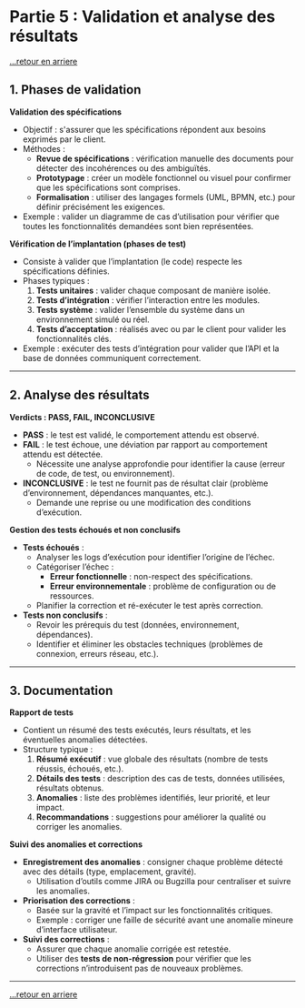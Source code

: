 # Partie 5 : Validation et analyse des résultats

[...retour en arriere](../menu.md)

## 1. Phases de validation
**Validation des spécifications**
- Objectif : s'assurer que les spécifications répondent aux besoins exprimés par le client.
- Méthodes :
  - **Revue de spécifications** : vérification manuelle des documents pour détecter des incohérences ou des ambiguïtés.
  - **Prototypage** : créer un modèle fonctionnel ou visuel pour confirmer que les spécifications sont comprises.
  - **Formalisation** : utiliser des langages formels (UML, BPMN, etc.) pour définir précisément les exigences.
- Exemple : valider un diagramme de cas d’utilisation pour vérifier que toutes les fonctionnalités demandées sont bien représentées.

**Vérification de l’implantation (phases de test)**
- Consiste à valider que l’implantation (le code) respecte les spécifications définies.
- Phases typiques :
  1. **Tests unitaires** : valider chaque composant de manière isolée.
  2. **Tests d’intégration** : vérifier l’interaction entre les modules.
  3. **Tests système** : valider l’ensemble du système dans un environnement simulé ou réel.
  4. **Tests d’acceptation** : réalisés avec ou par le client pour valider les fonctionnalités clés.
- Exemple : exécuter des tests d’intégration pour valider que l’API et la base de données communiquent correctement.

---

## 2. Analyse des résultats
**Verdicts : PASS, FAIL, INCONCLUSIVE**
- **PASS** : le test est validé, le comportement attendu est observé.
- **FAIL** : le test échoue, une déviation par rapport au comportement attendu est détectée.
  - Nécessite une analyse approfondie pour identifier la cause (erreur de code, de test, ou environnement).
- **INCONCLUSIVE** : le test ne fournit pas de résultat clair (problème d’environnement, dépendances manquantes, etc.).
  - Demande une reprise ou une modification des conditions d’exécution.

**Gestion des tests échoués et non conclusifs**
- **Tests échoués** :
  - Analyser les logs d’exécution pour identifier l’origine de l’échec.
  - Catégoriser l’échec :
    - **Erreur fonctionnelle** : non-respect des spécifications.
    - **Erreur environnementale** : problème de configuration ou de ressources.
  - Planifier la correction et ré-exécuter le test après correction.
- **Tests non conclusifs** :
  - Revoir les prérequis du test (données, environnement, dépendances).
  - Identifier et éliminer les obstacles techniques (problèmes de connexion, erreurs réseau, etc.).

---

## 3. Documentation
**Rapport de tests**
- Contient un résumé des tests exécutés, leurs résultats, et les éventuelles anomalies détectées.
- Structure typique :
  1. **Résumé exécutif** : vue globale des résultats (nombre de tests réussis, échoués, etc.).
  2. **Détails des tests** : description des cas de tests, données utilisées, résultats obtenus.
  3. **Anomalies** : liste des problèmes identifiés, leur priorité, et leur impact.
  4. **Recommandations** : suggestions pour améliorer la qualité ou corriger les anomalies.

**Suivi des anomalies et corrections**
- **Enregistrement des anomalies** : consigner chaque problème détecté avec des détails (type, emplacement, gravité).
  - Utilisation d’outils comme JIRA ou Bugzilla pour centraliser et suivre les anomalies.
- **Priorisation des corrections** :
  - Basée sur la gravité et l’impact sur les fonctionnalités critiques.
  - Exemple : corriger une faille de sécurité avant une anomalie mineure d’interface utilisateur.
- **Suivi des corrections** :
  - Assurer que chaque anomalie corrigée est retestée.
  - Utiliser des **tests de non-régression** pour vérifier que les corrections n’introduisent pas de nouveaux problèmes.

---

[...retour en arriere](../menu.md)